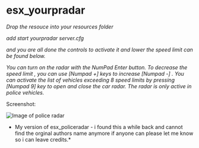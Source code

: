 # esx_yourpradar

*Drop the resouce into your resources folder*

*add start yourpradar server.cfg*

*and you are all done the controls to activate it and lower the speed limit can be found below.*


*You can turn on the radar with the NumPad Enter button. To decrease the speed limit , you can use [Numpad +] keys to increase [Numpad -] . You can activate the list of vehicles exceeding 8 speed limits by pressing [Numpad 9] key to open and close the car radar. The radar is only active in police vehicles.*


Screenshot:

![Image of police radar](https://i.imgur.com/jwXPDra.png)

* My version of esx_policeradar - i found this a while back and cannot find the orginal authors name anymore if anyone can please let me know so i can leave credits.*
